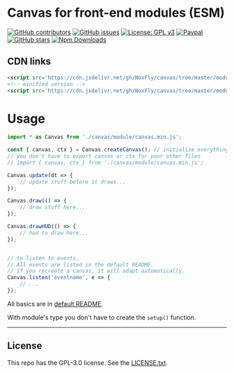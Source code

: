 # Canvas for front-end modules (ESM)

[![GitHub contributors](https://img.shields.io/github/contributors/NoxFly/canvas.svg)](https://GitHub.com/NoxFly/canvas/graphs/contributors/)
[![GitHub issues](https://img.shields.io/github/issues/NoxFly/canvas.svg)](https://GitHub.com/NoxFly/canvas/issues/)
[![License: GPL v3](https://img.shields.io/badge/License-GPLv3-blue.svg)](https://www.gnu.org/licenses/gpl-3.0)
[![Paypal](https://img.shields.io/badge/paypal-donate-yellow.svg)](https://paypal.me/noxfly)
[![GitHub stars](https://img.shields.io/github/stars/NoxFly/canvas.svg?style=social&label=Star&maxAge=2592000)](https://GitHub.com/NoxFly/canvas/stargazers/)
[![Npm Downloads](https://img.shields.io/npm/dt/@noxfly/canvas.svg?maxAge=3600)](https://img.shields.io/npm/dt/@noxfly/canvas.svg?maxAge=3600)

## CDN links

```html
<script src='https://cdn.jsdelivr.net/gh/NoxFly/canvas/tree/master/module/canvas.js'></script>
<!-- minified version -->
<script src='https://cdn.jsdelivr.net/gh/NoxFly/canvas/tree/master/module/canvas.min.js'></script>
```

# Usage

```js
import * as Canvas from './canvas/module/canvas.min.js';

const { canvas, ctx } = Canvas.createCanvas(); // initialize everything if called for the first time
// you don't have to export canvas or ctx for your other files
// import { canvas, ctx } from './canvas/module/canvas.min.js';

Canvas.update(dt => {
    // update stuff before it draws...
});

Canvas.draw(() => {
    // draw stuff here...
});

Canvas.drawHUD(() => {
    // hud to draw here...
});


// to listen to events.
// All events are listed in the default README.
// If you recreate a canvas, it will adapt automatically.
Canvas.listen('eventname', e => {
    // ...
});
```

All basics are in [default README](https://github.com/NoxFly/canvas#canvas-framework).

With module's type you don't have to create the `setup()` function.

<hr>

## License

This repo has the GPL-3.0 license. See the [LICENSE.txt](https://github.com/NoxFly/canvas/blob/master/LICENSE.txt).